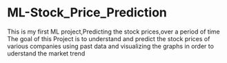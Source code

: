# ML-Stock_Price_Prediction
This is my first ML project,Predicting the stock prices,over a period of time
The goal of this Project is to understand and predict the stock prices of various companies using past data and visualizing the graphs in order to uderstand the market trend

